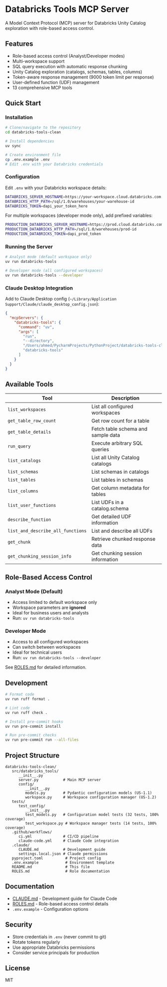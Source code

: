 # Databricks Tools MCP Server

A Model Context Protocol (MCP) server for Databricks Unity Catalog exploration with role-based access control.

## Features

- Role-based access control (Analyst/Developer modes)
- Multi-workspace support
- SQL query execution with automatic response chunking
- Unity Catalog exploration (catalogs, schemas, tables, columns)
- Token-aware response management (9000 token limit per response)
- User-defined function (UDF) management
- 13 comprehensive MCP tools

## Quick Start

### Installation

```bash
# Clone/navigate to the repository
cd databricks-tools-clean

# Install dependencies
uv sync

# Create environment file
cp .env.example .env
# Edit .env with your Databricks credentials
```

### Configuration

Edit `.env` with your Databricks workspace details:

```bash
DATABRICKS_SERVER_HOSTNAME=https://your-workspace.cloud.databricks.com
DATABRICKS_HTTP_PATH=/sql/1.0/warehouses/your-warehouse-id
DATABRICKS_TOKEN=dapi_your_token_here
```

For multiple workspaces (developer mode only), add prefixed variables:
```bash
PRODUCTION_DATABRICKS_SERVER_HOSTNAME=https://prod.cloud.databricks.com
PRODUCTION_DATABRICKS_HTTP_PATH=/sql/1.0/warehouses/prod-id
PRODUCTION_DATABRICKS_TOKEN=dapi_prod_token
```

### Running the Server

```bash
# Analyst mode (default workspace only)
uv run databricks-tools

# Developer mode (all configured workspaces)
uv run databricks-tools --developer
```

### Claude Desktop Integration

Add to Claude Desktop config (`~/Library/Application Support/Claude/claude_desktop_config.json`):

```json
{
  "mcpServers": {
    "databricks-tools": {
      "command": "uv",
      "args": [
        "run",
        "--directory",
        "/Users/ahmed/PycharmProjects/PythonProject/databricks-tools-clean",
        "databricks-tools"
      ]
    }
  }
}
```

## Available Tools

| Tool | Description |
|------|-------------|
| `list_workspaces` | List all configured workspaces |
| `get_table_row_count` | Get row count for a table |
| `get_table_details` | Fetch table schema and sample data |
| `run_query` | Execute arbitrary SQL queries |
| `list_catalogs` | List all Unity Catalog catalogs |
| `list_schemas` | List schemas in catalogs |
| `list_tables` | List tables in schemas |
| `list_columns` | Get column metadata for tables |
| `list_user_functions` | List UDFs in a catalog.schema |
| `describe_function` | Get detailed UDF information |
| `list_and_describe_all_functions` | List and describe all UDFs |
| `get_chunk` | Retrieve chunked response data |
| `get_chunking_session_info` | Get chunking session information |

## Role-Based Access Control

### Analyst Mode (Default)
- Access limited to default workspace only
- Workspace parameters are **ignored**
- Ideal for business users and analysts
- Run: `uv run databricks-tools`

### Developer Mode
- Access to all configured workspaces
- Can switch between workspaces
- Ideal for technical users
- Run: `uv run databricks-tools --developer`

See [ROLES.md](ROLES.md) for detailed information.

## Development

```bash
# Format code
uv run ruff format .

# Lint code
uv run ruff check .

# Install pre-commit hooks
uv run pre-commit install

# Run pre-commit checks
uv run pre-commit run --all-files
```

## Project Structure

```
databricks-tools-clean/
   src/databricks_tools/
      __init__.py
      server.py           # Main MCP server
      config/
         __init__.py
         models.py        # Pydantic configuration models (US-1.1)
         workspace.py     # Workspace configuration manager (US-1.2)
   tests/
      test_config/
         __init__.py
         test_models.py   # Configuration model tests (32 tests, 100% coverage)
         test_workspace.py # Workspace manager tests (14 tests, 100% coverage)
   .github/workflows/
      ci.yml              # CI/CD pipeline
      claude-code.yml     # Claude Code integration
   .claude/
      CLAUDE.md           # Development guide
      settings.local.json # Claude permissions
   pyproject.toml          # Project config
   .env.example            # Environment template
   README.md               # This file
   ROLES.md                # Role documentation
```

## Documentation

- [CLAUDE.md](.claude/CLAUDE.md) - Development guide for Claude Code
- [ROLES.md](ROLES.md) - Role-based access control details
- `.env.example` - Configuration options

## Security

- Store credentials in `.env` (never commit to git)
- Rotate tokens regularly
- Use appropriate Databricks permissions
- Consider service principals for production

## License

MIT
